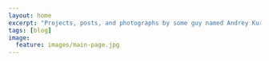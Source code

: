 ```yaml
---
layout: home
excerpt: "Projects, posts, and photographs by some guy named Andrey Kurenkov"
tags: [blog]
image:
  feature: images/main-page.jpg
---
```

